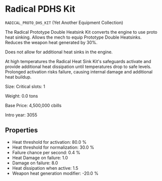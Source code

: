 # Radical PDHS Kit

`RADICAL_PROTO_DHS_KIT` (Yet Another Equipment Collection)

The Radical Prototype Double Heatsink Kit converts the engine to use proto heat sinking. Allows the mech to equip Prototype Double Heatsinks.
Reduces the weapon heat generated by 30%.

Does not allow for additional heat sinks in the engine.

At high temperatures the Radical Heat Sink Kit's safeguards activate and provide additional heat dissipation until temperatures drop to safe levels. Prolonged activation risks failure, causing internal damage and additional heat buildup.

Size: Critical slots: 1

Weight: 0.0 tons

Base Price: 4,500,000 cbills

Intro year: 3055

## Properties
* Heat threshold for activation: 80.0 %
* Heat threshold for normalization: 30.0 %
* Failure chance per second: 0.4 %
* Heat Damage on failure: 1.0 
* Damage on failure: 8.0 
* Heat dissipation when active: 1.5 
* Weapon heat generation modifier: -20.0 %
